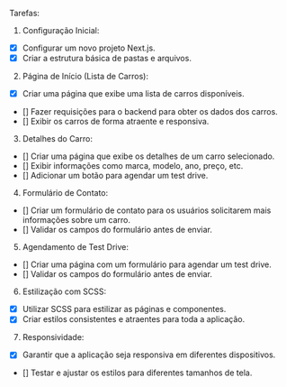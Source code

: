 Tarefas:

1. Configuração Inicial:

- [x] Configurar um novo projeto Next.js.
- [x] Criar a estrutura básica de pastas e arquivos.

2. Página de Início (Lista de Carros):

- [x] Criar uma página que exibe uma lista de carros disponíveis.
- [] Fazer requisições para o backend para obter os dados dos carros.
- [] Exibir os carros de forma atraente e responsiva.

3. Detalhes do Carro:

- [] Criar uma página que exibe os detalhes de um carro selecionado.
- [] Exibir informações como marca, modelo, ano, preço, etc.
- [] Adicionar um botão para agendar um test drive.

4. Formulário de Contato:

- [] Criar um formulário de contato para os usuários solicitarem mais informações sobre um carro.
- [] Validar os campos do formulário antes de enviar.

5. Agendamento de Test Drive:

- [] Criar uma página com um formulário para agendar um test drive.
- [] Validar os campos do formulário antes de enviar.

6. Estilização com SCSS:

- [x] Utilizar SCSS para estilizar as páginas e componentes.
- [x] Criar estilos consistentes e atraentes para toda a aplicação.

7. Responsividade:

- [x] Garantir que a aplicação seja responsiva em diferentes dispositivos.
- [] Testar e ajustar os estilos para diferentes tamanhos de tela.
